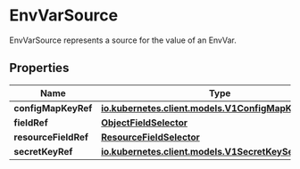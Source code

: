 

# EnvVarSource

EnvVarSource represents a source for the value of an EnvVar.
## Properties

Name | Type | Description | Notes
------------ | ------------- | ------------- | -------------
**configMapKeyRef** | [**io.kubernetes.client.models.V1ConfigMapKeySelector**](io.kubernetes.client.models.V1ConfigMapKeySelector.md) |  |  [optional]
**fieldRef** | [**ObjectFieldSelector**](ObjectFieldSelector.md) |  |  [optional]
**resourceFieldRef** | [**ResourceFieldSelector**](ResourceFieldSelector.md) |  |  [optional]
**secretKeyRef** | [**io.kubernetes.client.models.V1SecretKeySelector**](io.kubernetes.client.models.V1SecretKeySelector.md) |  |  [optional]



